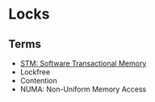 # Locks

## Terms

- [STM: Software Transactional Memory](stm/README.md)
- Lockfree
- Contention
- NUMA: Non-Uniform Memory Access

